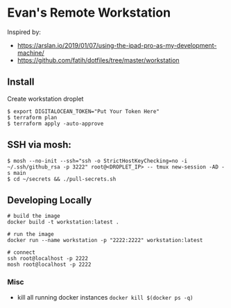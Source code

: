# Evan's Remote Workstation

Inspired by:
* https://arslan.io/2019/01/07/using-the-ipad-pro-as-my-development-machine/
* https://github.com/fatih/dotfiles/tree/master/workstation

## Install
Create workstation droplet
```
$ export DIGITALOCEAN_TOKEN="Put Your Token Here"
$ terraform plan
$ terraform apply -auto-approve
```

## SSH via mosh:
```
$ mosh --no-init --ssh="ssh -o StrictHostKeyChecking=no -i ~/.ssh/github_rsa -p 3222" root@<DROPLET_IP> -- tmux new-session -AD -s main
$ cd ~/secrets && ./pull-secrets.sh
```

## Developing Locally
```
# build the image
docker build -t workstation:latest .

# run the image
docker run --name workstation -p "2222:2222" workstation:latest

# connect
ssh root@localhost -p 2222
mosh root@localhost -p 2222
```

### Misc
* kill all running docker instances `docker kill $(docker ps -q)`
